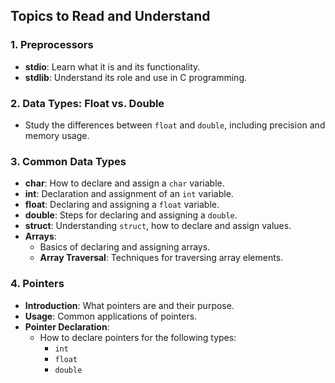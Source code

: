 ## Topics to Read and Understand

### 1. Preprocessors
   - **stdio**: Learn what it is and its functionality.
   - **stdlib**: Understand its role and use in C programming.

### 2. Data Types: Float vs. Double
   - Study the differences between `float` and `double`, including precision and memory usage.

### 3. Common Data Types
   - **char**: How to declare and assign a `char` variable.
   - **int**: Declaration and assignment of an `int` variable.
   - **float**: Declaring and assigning a `float` variable.
   - **double**: Steps for declaring and assigning a `double`.
   - **struct**: Understanding `struct`, how to declare and assign values.
   - **Arrays**:
     - Basics of declaring and assigning arrays.
     - **Array Traversal**: Techniques for traversing array elements.

### 4. Pointers
   - **Introduction**: What pointers are and their purpose.
   - **Usage**: Common applications of pointers.
   - **Pointer Declaration**:
     - How to declare pointers for the following types:
       - `int`
       - `float`
       - `double`

